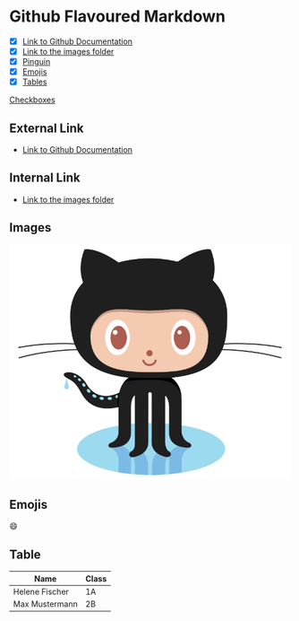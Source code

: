 # Github Flavoured Markdown

- [X] [Link to Github Documentation](https://help.github.com/en)
- [X] [Link to the images folder](/images/)
- [X] [Pinguin](#Images)
- [X] [Emojis](#Emojis) 
- [X] [Tables](#Table)

[Checkboxes](#checkboxes)

## External Link
- [Link to Github Documentation](https://help.github.com/en)

## Internal Link
- [Link to the images folder](/images/)

## Images
![Pinguin](/images/logo.png)

## Emojis

:smile:

## Table 

| Name           | Class |
| ---            | ---   | 
| Helene Fischer | 1A    |
| Max Mustermann | 2B    | 



